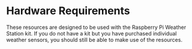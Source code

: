 # Hardware Requirements

These resources are designed to be used with the Raspberry Pi Weather Station kit. If you do not have a kit but you have purchased individual weather sensors, you should still be able to make use of the resources.